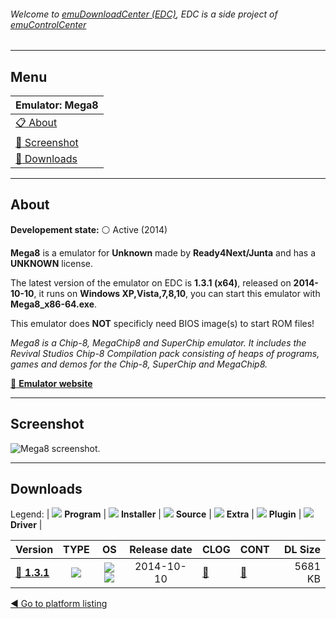 ###### Welcome to [emuDownloadCenter (EDC)](https://github.com/PhoenixInteractiveNL/emuDownloadCenter/wiki/), EDC is a side project of [emuControlCenter](https://github.com/PhoenixInteractiveNL/emuControlCenter/wiki/)
***
## Menu
| **Emulator: Mega8** |
|:---------|
| [:clipboard: About](#about) |
| [:sunrise: Screenshot](#screenshot) |
| [:floppy_disk: Downloads](#downloads) |
***
## About
**Developement state:** :white_circle: Active (2014)

**Mega8** is a emulator for **Unknown** made by **Ready4Next/Junta** and has a **UNKNOWN** license.

The latest version of the emulator on EDC is **1.3.1 (x64)**, released on **2014-10-10**, it runs on **Windows XP,Vista,7,8,10**, you can start this emulator with **Mega8_x86-64.exe**.

This emulator does **NOT** specificly need BIOS image(s) to start ROM files!

_Mega8 is a Chip-8, MegaChip8 and SuperChip emulator. It includes the Revival Studios Chip-8 Compilation pack consisting of heaps of programs, games and demos for the Chip-8, SuperChip and MegaChip8._

[:link: **Emulator website**](http://www.ready4next.be/section-26/folder-3/27-08-2014-Let-s-talk-about-Emulation/)
***
## Screenshot
![](https://raw.githubusercontent.com/PhoenixInteractiveNL/emuDownloadCenter/master/hooks/mega8/emulator_screen_01.jpg "Mega8 screenshot.")
***
## Downloads
Legend:
| ![](https://raw.githubusercontent.com/wiki/PhoenixInteractiveNL/emuDownloadCenter/images_misc/icon_program_24.png) **Program** | 
![](https://raw.githubusercontent.com/wiki/PhoenixInteractiveNL/emuDownloadCenter/images_misc/icon_installer_24.png) **Installer** | 
![](https://raw.githubusercontent.com/wiki/PhoenixInteractiveNL/emuDownloadCenter/images_misc/icon_source_code_24.png) **Source** | 
![](https://raw.githubusercontent.com/wiki/PhoenixInteractiveNL/emuDownloadCenter/images_misc/icon_extra_24.png) **Extra** | 
![](https://raw.githubusercontent.com/wiki/PhoenixInteractiveNL/emuDownloadCenter/images_misc/icon_plugin_24.png) **Plugin** | 
![](https://raw.githubusercontent.com/wiki/PhoenixInteractiveNL/emuDownloadCenter/images_misc/icon_driver_24.png) **Driver** | 
 
| Version  | TYPE | OS | Release date  | CLOG | CONT | DL Size  |
|:---------|:----:|:--:|:-------------:|:-----|:-----|---------:|
| [:floppy_disk: **1.3.1**](https://github.com/PhoenixInteractiveNL/edc-repo0006/raw/master/mega8/1.3.1.7z) | ![](https://raw.githubusercontent.com/wiki/PhoenixInteractiveNL/emuDownloadCenter/images_misc/icon_program_24.png) | ![](https://raw.githubusercontent.com/wiki/PhoenixInteractiveNL/emuDownloadCenter/images_misc/logo_windows_24.png)![](https://raw.githubusercontent.com/wiki/PhoenixInteractiveNL/emuDownloadCenter/images_misc/icon_64-bit_24.png) | 2014-10-10 | [:page_facing_up:](https://github.com/PhoenixInteractiveNL/edc-repo0006/blob/master/mega8/1.3.1_changelog.txt) | [:mag_right:](https://github.com/PhoenixInteractiveNL/edc-repo0006/blob/master/mega8/1.3.1_contents.txt) | 5681 KB |

[:arrow_backward: Go to platform listing](https://github.com/PhoenixInteractiveNL/emuDownloadCenter/wiki/EDC-Platform-List)
